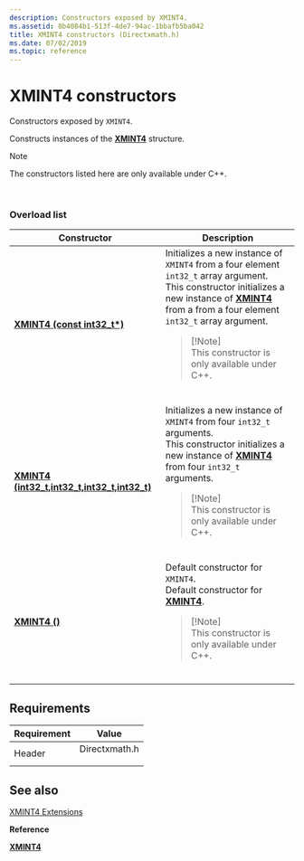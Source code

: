 ```yaml
---
description: Constructors exposed by XMINT4.
ms.assetid: 8b4084b1-513f-4de7-94ac-1bbafb5ba042
title: XMINT4 constructors (Directxmath.h)
ms.date: 07/02/2019
ms.topic: reference
---
```


# XMINT4 constructors

Constructors exposed by `XMINT4`.

Constructs instances of the [**XMINT4**](/windows/win32/api/directxmath/ns-directxmath-xmint4) structure.

> [!Note]  
> The constructors listed here are only available under C++.

 

### Overload list




| Constructor | Description | 
|-------------|-------------|
| [<strong>XMINT4 (const int32_t*)</strong>](/windows/win32/api/directxmath/nf-directxmath-xmint4-xmint4(constint32_t)) | Initializes a new instance of <code>XMINT4</code> from a four element <code>int32_t</code> array argument. <br /> This constructor initializes a new instance of [<strong>XMINT4</strong>](/windows/win32/api/directxmath/ns-directxmath-xmint4) from a from a four element <code>int32_t</code> array argument. <br /><blockquote>[!Note]<br />This constructor is only available under C++.</blockquote><br /> | 
| [<strong>XMINT4 (int32_t,int32_t,int32_t,int32_t)</strong>](/windows/win32/api/directxmath/nf-directxmath-xmint4-xmint4(int32_t_int32_t_int32_t_int32_t)) | Initializes a new instance of <code>XMINT4</code> from four <code>int32_t</code> arguments. <br /> This constructor initializes a new instance of [<strong>XMINT4</strong>](/windows/win32/api/directxmath/ns-directxmath-xmint4) from four <code>int32_t</code> arguments. <br /><blockquote>[!Note]<br />This constructor is only available under C++.</blockquote><br /> | 
| [<strong>XMINT4 ()</strong>](/windows/win32/api/directxmath/nf-directxmath-xmint4-xmint4(constxmint4_)) | Default constructor for <code>XMINT4</code>. <br /> Default constructor for [<strong>XMINT4</strong>](/windows/win32/api/directxmath/ns-directxmath-xmint4). <br /><blockquote>[!Note]<br />This constructor is only available under C++.</blockquote><br /> | 




## Requirements



| Requirement | Value |
|-------------------|------------------------------------------------------------------------------------------|
| Header<br/> | <dl> <dt>Directxmath.h</dt> </dl> |



## See also

<dl> <dt>

[XMINT4 Extensions](ovw-xmint4-extensions.md)
</dt> <dt>

**Reference**
</dt> <dt>

[**XMINT4**](/windows/win32/api/directxmath/ns-directxmath-xmint4)
</dt> </dl>

 

 
